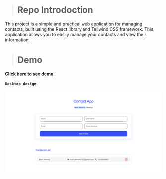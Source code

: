 ># **Repo Introdoction**


This project is a simple and practical web application for managing contacts, built using the React library and Tailwind CSS framework. This application allows you to easily manage your contacts and view their information.


># **Demo**

[**Click here to see demo**](https://mani-jebraeily.github.io/contact-list/)

**`Desktop design`**

![demo](./src/assets/demo.png)




